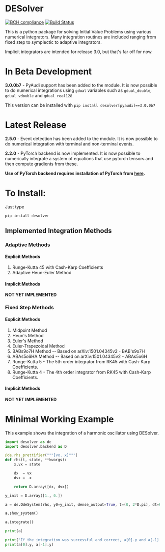 # DESolver
[![BCH compliance](https://bettercodehub.com/edge/badge/Microno95/desolver?branch=master)](https://bettercodehub.com/)
[![Build Status](https://travis-ci.com/Microno95/desolver.svg?branch=master)](https://travis-ci.com/Microno95/desolver)

This is a python package for solving Initial Value Problems using various numerical integrators.
Many integration routines are included ranging from fixed step to symplectic to adaptive integrators.

Implicit integrators are intended for release 3.0, but that's far off for now.

# In Beta Development
**3.0.0b7** - PyAudi support has been added to the module. It is now possible to do numerical integrations using `gdual` variables such as `gdual_double`, `gdual_vdouble` and `gdual_real128`.
 
This version can be installed with `pip install desolver[pyaudi]==3.0.0b7`

# Latest Release
**2.5.0** - Event detection has been added to the module. It is now possible to do numerical integration with terminal and non-terminal events.
 
**2.2.0** - PyTorch backend is now implemented. It is now possible to numerically integrate a system of equations that use pytorch tensors and then compute gradients from these.
 
**Use of PyTorch backend requires installation of PyTorch from [here](https://pytorch.org/get-started/locally/).**

# To Install:
Just type

`pip install desolver`

## Implemented Integration Methods
### Adaptive Methods
#### Explicit Methods
1. Runge-Kutta 45 with Cash-Karp Coefficients
2. Adaptive Heun-Euler Method
#### Implicit Methods
**NOT YET IMPLEMENTED**
### Fixed Step Methods
#### Explicit Methods
1. Midpoint Method
2. Heun's Method
3. Euler's Method
4. Euler-Trapezoidal Method
5. BABs9o7H Method  -- Based on arXiv:1501.04345v2 - BAB's9o7H
6. ABAs5o6HA Method -- Based on arXiv:1501.04345v2 - ABAs5o6H
7. Runge-Kutta 5 - The 5th order integrator from RK45 with Cash-Karp Coefficients.
8. Runge-Kutta 4 - The 4th order integrator from RK45 with Cash-Karp Coefficients.
#### Implicit Methods
**NOT YET IMPLEMENTED**


# Minimal Working Example

This example shows the integration of a harmonic oscillator using DESolver.

``` python
import desolver as de
import desolver.backend as D

@de.rhs_prettifier("""[vx, x]""")
def rhs(t, state, **kwargs):
    x,vx = state

    dx  = vx
    dvx = -x

    return D.array([dx, dvx])

y_init = D.array([1., 0.])

a = de.OdeSystem(rhs, y0=y_init, dense_output=True, t=(0, 2*D.pi), dt=0.01, rtol=1e-6, atol=1e-9)

a.show_system()

a.integrate()

print(a)

print("If the integration was successful and correct, a[0].y and a[-1].y should be near identical.")
print(a[0].y, a[-1].y)
```
